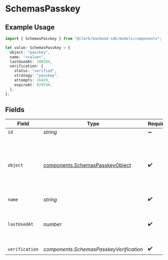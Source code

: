 # SchemasPasskey

## Example Usage

```typescript
import { SchemasPasskey } from "@clerk/backend-sdk/models/components";

let value: SchemasPasskey = {
  object: "passkey",
  name: "<value>",
  lastUsedAt: 100294,
  verification: {
    status: "verified",
    strategy: "passkey",
    attempts: 16429,
    expireAt: 929530,
  },
};
```

## Fields

| Field                                                                                  | Type                                                                                   | Required                                                                               | Description                                                                            |
| -------------------------------------------------------------------------------------- | -------------------------------------------------------------------------------------- | -------------------------------------------------------------------------------------- | -------------------------------------------------------------------------------------- |
| `id`                                                                                   | *string*                                                                               | :heavy_minus_sign:                                                                     | N/A                                                                                    |
| `object`                                                                               | [components.SchemasPasskeyObject](../../models/components/schemaspasskeyobject.md)     | :heavy_check_mark:                                                                     | String representing the object's type. Objects of the same type share the same value.<br/> |
| `name`                                                                                 | *string*                                                                               | :heavy_check_mark:                                                                     | N/A                                                                                    |
| `lastUsedAt`                                                                           | *number*                                                                               | :heavy_check_mark:                                                                     | Unix timestamp of when the passkey was last used.<br/>                                 |
| `verification`                                                                         | *components.SchemasPasskeyVerification*                                                | :heavy_check_mark:                                                                     | N/A                                                                                    |